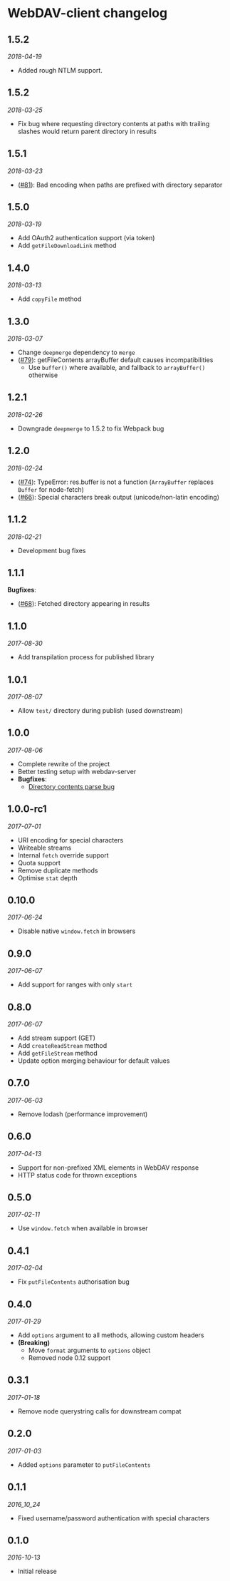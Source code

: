 # WebDAV-client changelog

## 1.5.2
_2018-04-19_

 * Added rough NTLM support.

## 1.5.2
_2018-03-25_

 * Fix bug where requesting directory contents at paths with trailing slashes would return parent directory in results

## 1.5.1
_2018-03-23_

 * ([#81](https://github.com/perry-mitchell/webdav-client/issues/81)): Bad encoding when paths are prefixed with directory separator

## 1.5.0
_2018-03-19_

 * Add OAuth2 authentication support (via token)
 * Add `getFileDownloadLink` method

## 1.4.0
_2018-03-13_

 * Add `copyFile` method

## 1.3.0
_2018-03-07_

 * Change `deepmerge` dependency to `merge`
 * ([#79](https://github.com/perry-mitchell/webdav-client/issues/79)): getFileContents arrayBuffer default causes incompatibilities
   * Use `buffer()` where available, and fallback to `arrayBuffer()` otherwise

## 1.2.1
_2018-02-26_

 * Downgrade `deepmerge` to 1.5.2 to fix Webpack bug

## 1.2.0
_2018-02-24_

 * ([#74](https://github.com/perry-mitchell/webdav-client/issues/74)): TypeError: res.buffer is not a function (`ArrayBuffer` replaces `Buffer` for node-fetch)
 * ([#66](https://github.com/perry-mitchell/webdav-client/issues/66)): Special characters break output (unicode/non-latin encoding)

## 1.1.2
_2018-02-21_

 * Development bug fixes

## 1.1.1

**Bugfixes**:

 * ([#68](https://github.com/perry-mitchell/webdav-client/issues/68)): Fetched directory appearing in results

## 1.1.0
_2017-08-30_

 * Add transpilation process for published library

## 1.0.1
_2017-08-07_

 * Allow `test/` directory during publish (used downstream)

## **1.0.0**
_2017-08-06_

 * Complete rewrite of the project
 * Better testing setup with webdav-server
 * **Bugfixes**:
   * [Directory contents parse bug](https://github.com/perry-mitchell/webdav-client/issues/54)

## 1.0.0-rc1
_2017-07-01_

 * URI encoding for special characters
 * Writeable streams
 * Internal `fetch` override support
 * Quota support
 * Remove duplicate methods
 * Optimise `stat` depth

## 0.10.0
_2017-06-24_

 * Disable native `window.fetch` in browsers

## 0.9.0
_2017-06-07_

 * Add support for ranges with only `start`

## 0.8.0
_2017-06-07_

 * Add stream support (GET)
 * Add `createReadStream` method
 * Add `getFileStream` method
 * Update option merging behaviour for default values

## 0.7.0
_2017-06-03_

 * Remove lodash (performance improvement)

## 0.6.0
_2017-04-13_

 * Support for non-prefixed XML elements in WebDAV response
 * HTTP status code for thrown exceptions

## 0.5.0
_2017-02-11_

 * Use `window.fetch` when available in browser

## 0.4.1
_2017-02-04_

 * Fix `putFileContents` authorisation bug

## 0.4.0
_2017-01-29_

 * Add `options` argument to all methods, allowing custom headers
 * **(Breaking)**
   * Move `format` arguments to `options` object
   * Removed node 0.12 support

## 0.3.1
_2017-01-18_

 * Remove node querystring calls for downstream compat

## 0.2.0
_2017-01-03_

 * Added `options` parameter to `putFileContents`

## 0.1.1
_2016_10_24_

 * Fixed username/password authentication with special characters

## 0.1.0
_2016-10-13_

 * Initial release
